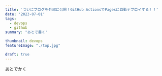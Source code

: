 ```yaml
---
title: 'ついにブログを外部に公開！GitHub ActionsでPagesに自動デプロイする！！'
date: '2023-07-01'
tags:
  - devops
  - github
summary: "あとで書く"

thumbnail: devops
featureImage: "./top.jpg"

draft: true
---
```


あとでかく

